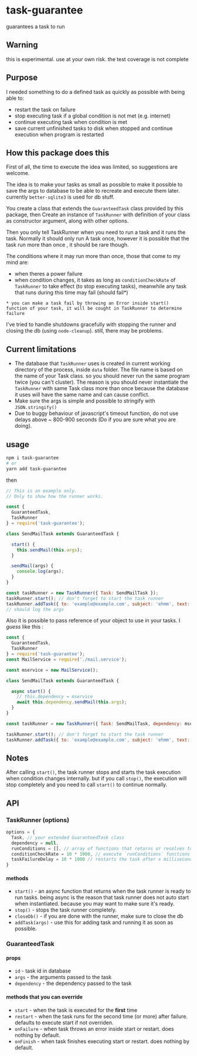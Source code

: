 # task-guarantee

guarantees a task to run

## Warning

this is experimental. use at your own risk. the test coverage is not complete

## Purpose

I needed something to do a defined task as quickly as possible with being able to:

* restart the task on failure
* stop executing task if a global condition is not met (e.g. internet)
* continue executing task when condition is met
* save current unfinished tasks to disk when stopped and continue execution when program is restarted

## How this package does this

First of all, the time to execute the idea was limited, so suggestions are welcome.

The idea is to make your tasks as small as possible to make it possible to save the args to database to be able to recreate and execute them later. currently `better-sqlite3` is used for db stuff.

You create a class that extends the `GuaranteedTask` class provided by this package, then Create an instance of `TaskRunner` with definition of your class as constructor argument, along with other options.

Then you only tell TaskRunner when you need to run a task and it runs the task. Normally it should only run A task once, however it is possible that the task run more than once , it should be rare though.

The conditions where it may run more than once, those that come to my mind are:

* when theres a power failure
* when condition changes, it takes as long as `conditionCheckRate` of `TaskRunner` to take effect (to stop executing tasks), meanwhile any task that runs during this time may fail (should fail*)

`* you can make a task fail by throwing an Error inside start() function of your task, it will be cought in TaskRunner to determine failure`

I've tried to handle shutdowns gracefully with stopping the runner and closing the db (using `node-cleanup`). still, there may be problems.

## Current limitations

* The database that `TaskRunner` uses is created in current working directory of the process, inside `data` folder. The file name is based on the name of your Task class. so you should never run the same program twice (you can't cluster). The reason is you should never instantiate the `TaskRunner` with same Task class more than once because the database it uses will have the same name and can cause conflict.
* Make sure the args is simple and possible to stringify with `JSON.stringify()`
* Due to buggy behaviour of javascript's timeout function, do not use delays above ~ 800-900 seconds (Do if you are sure what you are doing).

## usage

```bash
npm i task-guarantee
# or
yarn add task-guarantee
```

then
```js
// This is an example only.
// Only to show how the runner works.

const {
  GuaranteedTask,
  TaskRunner
} = require('task-guarantee');

class SendMailTask extends GuaranteedTask {

  start() {
    this.sendMail(this.args);
  }

  sendMail(args) {
    console.log(args);
  }
}

const taskRunner = new TaskRunner({ Task: SendMailTask });
taskRunner.start(); // don't forget to start the task runner
taskRunner.addTask({ to: 'example@example.com', subject: 'ehmm', text: 'nothing' });
// should log the args
```

Also it is possible to pass reference of your object to use in your tasks. I *guess* like this :

```js
const {
  GuaranteedTask,
  TaskRunner
} = require('task-guarantee');
const MailService = require('./mail.service');

const mservice = new MailService();

class SendMailTask extends GuaranteedTask {

  async start() {
    // this.dependency = mservice
    await this.dependency.sendMail(this.args);
  }
}

const taskRunner = new TaskRunner({ Task: SendMailTask, dependency: mservice });

taskRunner.start(); // don't forget to start the task runner
taskRunner.addTask({ to: 'example@example.com', subject: 'ehmm', text: 'nothing' });
```

## Notes

After calling `start()`, the task runner stops and starts the task execution when condition changes internally. but if you call `stop()`, the execution will stop completely and you need to call `start()` to continue normally.

## API

### TaskRunner (options)

```js
options = {
  Task, // your extended GuaranteedTask class
  dependency = null,
  runConditions = [], // array of functions that returns or resolves to true or false (global run condition , e.g. internet)
  conditionCheckRate = 10 * 1000, // execute `runConditions` functions every x milliseconds
  taskFailureDelay = 10 * 1000 // restarts the task after x milliseconds after failure
}
```

#### methods

* `start()` - an async function that returns when the task runner is ready to run tasks.
being async is the reason that task runner does not auto start when instantiated.
because you may want to make sure it's ready.
* `stop()` - stops the task runner completely.
* `closeDb()` - if you are done with the runner, make sure to close the db
* `addTask(args)` - use this for adding task and running it as soon as possible.

### GuaranteedTask

#### props

* `id` - task id in database
* `args` - the arguments passed to the task
* `dependency` - the dependency passed to the task

#### methods that you can override

* `start` - when the task is executed for the **first** time
* `restart` - when the task runs for the second time (or more) after failure. defaults to execute start if not overriden.
* `onFailure` - when task throws an error inside start or restart. does nothing by default.
* `onFinish` - when task finishes executing start or restart. does nothing by default.
  